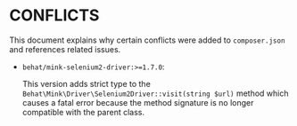 # CONFLICTS

This document explains why certain conflicts were added to `composer.json` and
references related issues.

- `behat/mink-selenium2-driver:>=1.7.0`:

  This version adds strict type to the `Behat\Mink\Driver\Selenium2Driver::visit(string $url)` method
  which causes a fatal error because the method signature is no longer compatible with the parent class.
